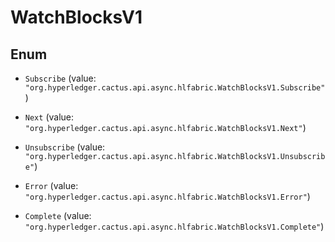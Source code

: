 

# WatchBlocksV1

## Enum


* `Subscribe` (value: `"org.hyperledger.cactus.api.async.hlfabric.WatchBlocksV1.Subscribe"`)

* `Next` (value: `"org.hyperledger.cactus.api.async.hlfabric.WatchBlocksV1.Next"`)

* `Unsubscribe` (value: `"org.hyperledger.cactus.api.async.hlfabric.WatchBlocksV1.Unsubscribe"`)

* `Error` (value: `"org.hyperledger.cactus.api.async.hlfabric.WatchBlocksV1.Error"`)

* `Complete` (value: `"org.hyperledger.cactus.api.async.hlfabric.WatchBlocksV1.Complete"`)



